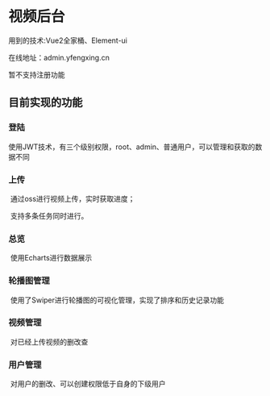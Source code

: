 # 视频后台

用到的技术:Vue2全家桶、Element-ui

在线地址：admin.yfengxing.cn



暂不支持注册功能

## 目前实现的功能

### 登陆

使用JWT技术，有三个级别权限，root、admin、普通用户，可以管理和获取的数据不同

### 上传

​	通过oss进行视频上传，实时获取进度；

​	支持多条任务同时进行。

### 总览

​	使用Echarts进行数据展示

 ### 轮播图管理

​	使用了Swiper进行轮播图的可视化管理，实现了排序和历史记录功能

### 视频管理

​	对已经上传视频的删改查

### 用户管理

​	对用户的删改、可以创建权限低于自身的下级用户